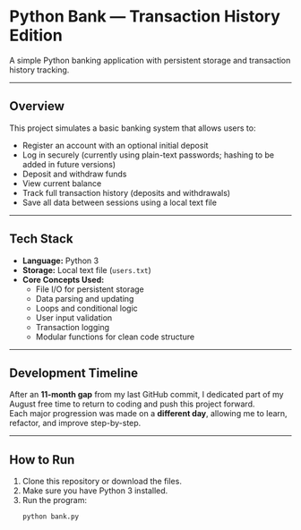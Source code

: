 # Python Bank — Transaction History Edition

A simple Python banking application with persistent storage and transaction history tracking.

---

## Overview
This project simulates a basic banking system that allows users to:
- Register an account with an optional initial deposit
- Log in securely (currently using plain-text passwords; hashing to be added in future versions)
- Deposit and withdraw funds
- View current balance
- Track full transaction history (deposits and withdrawals)
- Save all data between sessions using a local text file

---

## Tech Stack
- **Language:** Python 3
- **Storage:** Local text file (`users.txt`)
- **Core Concepts Used:**
  - File I/O for persistent storage
  - Data parsing and updating
  - Loops and conditional logic
  - User input validation
  - Transaction logging
  - Modular functions for clean code structure

---

## Development Timeline
After an **11-month gap** from my last GitHub commit, I dedicated part of my August free time to return to coding and push this project forward.  
Each major progression was made on a **different day**, allowing me to learn, refactor, and improve step-by-step.

---

## How to Run
1. Clone this repository or download the files.
2. Make sure you have Python 3 installed.
3. Run the program:
   ```bash
   python bank.py
